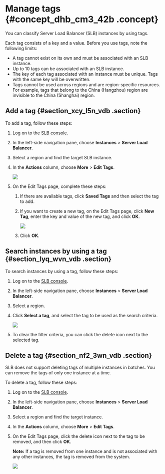 # Manage tags {#concept_dhb_cm3_42b .concept}

You can classify Server Load Balancer \(SLB\) instances by using tags.

Each tag consists of a key and a value. Before you use tags, note the following limits:

-   A tag cannot exist on its own and must be associated with an SLB instance.
-   Up to 10 tags can be associated with an SLB instance.
-   The key of each tag associated with an instance must be unique. Tags with the same key will be overwritten.
-   Tags cannot be used across regions and are region-specific resources. For example, tags that belong to the China \(Hangzhou\) region are invisible to the China \(Shanghai\) region.

## Add a tag {#section_xcy_l5n_vdb .section}

To add a tag, follow these steps:

1.  Log on to the [SLB console](https://slb.console.aliyun.com/slb/cn-hangzhou).
2.  In the left-side navigation pane, choose **Instances** \> **Server Load Balancer**.
3.  Select a region and find the target SLB instance.
4.  In the **Actions** column, choose **More** \> **Edit Tags**.

    ![](http://static-aliyun-doc.oss-cn-hangzhou.aliyuncs.com/assets/img/16154/15645483397385_en-US.png)

5.  On the Edit Tags page, complete these steps:
    1.  If there are available tags, click **Saved Tags** and then select the tag to add.
    2.  If you want to create a new tag, on the Edit Tags page, click **New Tag**, enter the key and value of the new tag, and click **OK**.

        ![](http://static-aliyun-doc.oss-cn-hangzhou.aliyuncs.com/assets/img/16154/15645483397386_en-US.png)

    3.  Click **OK**.

## Search instances by using a tag {#section_lyq_wvn_vdb .section}

To search instances by using a tag, follow these steps:

1.  Log on to the [SLB console](https://slb.console.aliyun.com/slb/cn-hangzhou).
2.  In the left-side navigation pane, choose **Instances** \> **Server Load Balancer**.
3.  Select a region.
4.  Click **Select a tag**, and select the tag to be used as the search criteria.

    ![](http://static-aliyun-doc.oss-cn-hangzhou.aliyuncs.com/assets/img/16154/15645483407388_en-US.png)

5.  To clear the filter criteria, you can click the delete icon next to the selected tag.

## Delete a tag {#section_nf2_3wn_vdb .section}

SLB does not support deleting tags of multiple instances in batches. You can remove the tags of only one instance at a time.

To delete a tag, follow these steps:

1.  Log on to the [SLB console](https://slb.console.aliyun.com/slb/cn-hangzhou).
2.  In the left-side navigation pane, choose **Instances** \> **Server Load Balancer**.
3.  Select a region and find the target instance.
4.  In the **Actions** column, choose **More** \> **Edit Tags**.
5.  On the Edit Tags page, click the delete icon next to the tag to be removed, and then click **OK**.

    **Note:** If a tag is removed from one instance and is not associated with any other instances, the tag is removed from the system.

    ![](http://static-aliyun-doc.oss-cn-hangzhou.aliyuncs.com/assets/img/16154/15645483407387_en-US.png)


